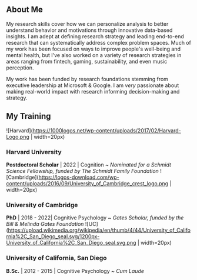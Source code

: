 ## About Me

My research skills cover how we can personalize analysis to better understand behavior and motivations through innovative data-based insights. I am adept at defining research strategy and leading end-to-end research that can systematically address complex problem spaces. Much of my work has been focused on ways to improve people's well-being and mental health, but I've also worked on a variety of research strategies in areas ranging from fintech, gaming, sustainability, and even music perception.

My work has been funded by research foundations stemming from executive leadership at Microsoft & Google. I am _very_ passionate about making real-world impact with research informing decision-making and strategy.

## My Training
![Harvard](https://1000logos.net/wp-content/uploads/2017/02/Harvard-Logo.png | width=20px)
### Harvard University
**Postdoctoral Scholar** | 2022 | Cognition ~ _Nominated for a Schmidt Science Fellowship, funded by The Schmidt Family Foundation_
![Cambridge](https://logos-download.com/wp-content/uploads/2016/09/University_of_Cambridge_crest_logo.png | width=20px)
### University of Cambridge
**PhD** | 2018 - 2022| Cognitive Psychology ~ _Gates Scholar, funded by the Bill & Melinda Gates Foundation_
![UC](https://upload.wikimedia.org/wikipedia/en/thumb/4/44/University_of_California%2C_San_Diego_seal.svg/1200px-University_of_California%2C_San_Diego_seal.svg.png | width=20px)
### University of California, San Diego
**B.Sc.** | 2012 - 2015 | Cognitive Psychology ~ _Cum Laude_
